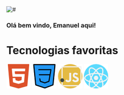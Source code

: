 <img src="https://github-readme-stats.vercel.app/api?username=anuraghazra&theme=dark&show_icons=true" alt="#">
 
### Olá bem vindo, Emanuel aqui!
<link rel="stylesheet" href="style.css">
<div aling="center">
<h1>Tecnologias favoritas</h1>
   <img src="imagens/html5.png" alt="#">
   <img src="imagens/css.png" alt="#">
   <img src="imagens/javascript.png" alt="#">
   <img src="imagens/react.png" alt="#">
</div>
